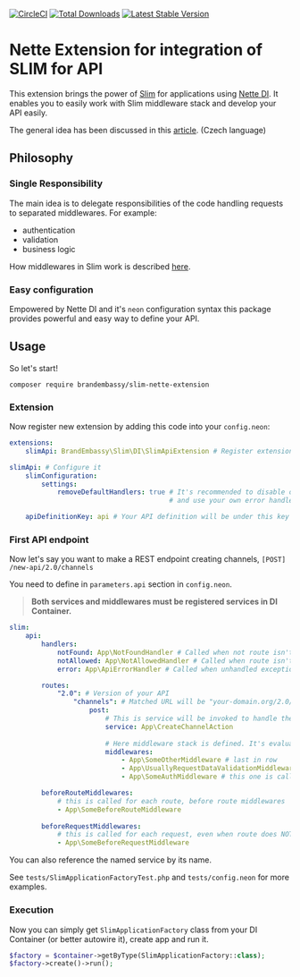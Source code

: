 [![CircleCI](https://circleci.com/gh/BrandEmbassy/slim-nette-extension.svg?style=svg)](https://circleci.com/gh/BrandEmbassy/slim-nette-extension)
[![Total Downloads](https://poser.pugx.org/BrandEmbassy/slim-nette-extension/downloads)](https://packagist.org/packages/brandembassy/slim-nette-extension)
[![Latest Stable Version](https://poser.pugx.org/BrandEmbassy/slim-nette-extension/v/stable)](https://github.com/BrandEmbassy/slim-nette-extension/releases)

# Nette Extension for integration of SLIM for API

This extension brings the power of [Slim](https://www.slimframework.com/) for applications using [Nette DI](https://github.com/nette/di). It enables you to easily work with Slim middleware stack and develop your API easily.

The general idea has been discussed in this [article](https://petrhejna.org/blog/api-chain-of-responsibility-approach). (Czech language) 

## Philosophy

### Single Responsibility
The main idea is to delegate responsibilities of the code handling requests to separated middlewares. For example:
* authentication
* validation
* business logic

How middlewares in Slim work is described [here](https://www.slimframework.com/docs/v3/concepts/middleware.html).

### Easy configuration
Empowered by Nette DI and it's `neon` configuration syntax this package provides powerful and easy way to define your API.

## Usage
So let's start!
```
composer require brandembassy/slim-nette-extension
```

### Extension
Now register new extension by adding this code into your `config.neon`:
```yaml
extensions:
    slimApi: BrandEmbassy\Slim\DI\SlimApiExtension # Register extension

slimApi: # Configure it
    slimConfiguration:
        settings:
            removeDefaultHandlers: true # It's recommended to disable original error handling 
                                        # and use your own error handlers suited for needs of your app. 

    apiDefinitionKey: api # Your API definition will be under this key in "parameters" section. 
```


### First API endpoint
Now let's say you want to make a REST endpoint creating channels, `[POST] /new-api/2.0/channels`

You need to define in `parameters.api` section in `config.neon`.

> **Both services and middlewares must be registered services in DI Container.**

```yaml
slim:
    api:
        handlers:
            notFound: App\NotFoundHandler # Called when not route isn't matched by URL
            notAllowed: App\NotAllowedHandler # Called when route isn't matched by method
            error: App\ApiErrorHandler # Called when unhandled exception bubbles out

        routes:
            "2.0": # Version of your API
                "channels": # Matched URL will be "your-domain.org/2.0/channels"
                    post:
                        # This is service will be invoked to handle the request
                        service: App\CreateChannelAction
                        
                        # Here middleware stack is defined. It's evaluated from bottom to top. 
                        middlewares:
                            - App\SomeOtherMiddleware # last in row
                            - App\UsuallyRequestDataValidationMiddleware # second in row
                            - App\SomeAuthMiddleware # this one is called first 

        beforeRouteMiddlewares:
            # this is called for each route, before route middlewares
            - App\SomeBeforeRouteMiddleware 
            
        beforeRequestMiddlewares:
            # this is called for each request, even when route does NOT exist (404 requests)
            - App\SomeBeforeRequestMiddleware
```

You can also reference the named service by its name.

See `tests/SlimApplicationFactoryTest.php` and `tests/config.neon` for more examples.

### Execution
Now you can simply get `SlimApplicationFactory` class from your DI Container (or better autowire it), create app and run it.

```php
$factory = $container->getByType(SlimApplicationFactory::class);
$factory->create()->run();
```
